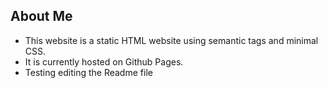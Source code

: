## About Me 

* This website is a static HTML website using semantic tags and minimal CSS. 
* It is currently hosted on Github Pages.
* Testing editing the Readme file
